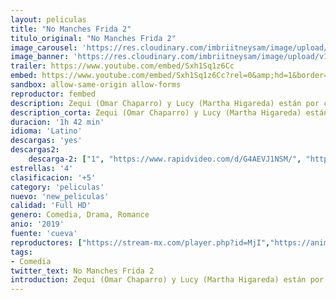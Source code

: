 ```yaml
---
layout: peliculas
title: "No Manches Frida 2"
titulo_original: "No Manches Frida 2"
image_carousel: 'https://res.cloudinary.com/imbriitneysam/image/upload/v1555897664/frida-2-poster-min.jpg'
image_banner: 'https://res.cloudinary.com/imbriitneysam/image/upload/v1555897668/frida2-banner-min.jpg'
trailer: https://www.youtube.com/embed/Sxh1Sq1z6Cc
embed: https://www.youtube.com/embed/Sxh1Sq1z6Cc?rel=0&amp;hd=1&border=0&wmode=opaque&enablejsapi=1&modestbranding=1&controls=1&showinfo=1
sandbox: allow-same-origin allow-forms
reproductor: fembed
description: Zequi (Omar Chaparro) y Lucy (Martha Higareda) están por casarse. Todo parece marchar color de rosa y están a un día de la boda cuando llega la despedida de soltero. A pesar de que él promete portarse bien y no excederse, las cosas se salen de control.
description_corta: Zequi (Omar Chaparro) y Lucy (Martha Higareda) están por casarse. Todo parece marchar color de rosa y están a un día de la boda cuando llega la despedida de soltero. A pesar de que él promete portarse bien y no excederse, las cosas se salen de control.
duracion: '1h 42 min'
idioma: 'Latino'
descargas: 'yes'
descargas2:
    descarga-2: ["1", "https://www.rapidvideo.com/d/G4AEVJ1NSM/", "https://www.google.com/s2/favicons?domain=www.rapidvideo.com","RapidVideo","https://res.cloudinary.com/imbriitneysam/image/upload/v1541473684/mexico.png", "Latino", "Full HD"]
estrellas: '4'
clasificacion: '+5'
category: 'peliculas'
nuevo: 'new_peliculas'
calidad: 'Full HD'
genero: Comedia, Drama, Romance
anio: '2019'
fuente: 'cueva'
reproductores: ["https://stream-mx.com/player.php?id=MjI","https://animekao.club/kaodrive/embed.php?data=y2FnUpag8WkDyOPRz1/+5HNRMau+d2ZuXrDi4YnIGPg1obm7Icekrg4UQ5iWePEVIFNP8z/If9tZif0sGcpW2msk80nxZPiTrqQd80cTjvShuQa1zuqA21p6ZSyxHQa+AHNikvevSK67HJ7ygTW5qld8+LSEhaor31Tw0xTn9XcuDErNwcsKTT/ggXKilB0EkvAxSzZL7ESa1ZX2xYFsQrYvKmly4KWJ/PHdYzy8KG6y++fy2p7WyphFYMhK9Q8AoC604FILkh3Crfi3nAn+C/NjBSnSNro2UnHWKpIB+7wXZMhR5EfsbsIhe4TZLzE+XY5rHUut3VByUzSU846Qr7AnX81PApIc4Z5Lf7SRlF8EeNvfZzkZ5wTjmEoRnTDi5Ddg5LXVTvyhkY+aofACkA==","https://gdriveplayer.co/embed2.php?link=WGnf%252BbVdtJ6dXBmmY2AlbA%252FBnoHIoY2hzboYSlytXEhRG3rskZoktYtgCNx1ySipKcMOA4xCFgwjJOKVIngT7w3lFJJlrYIDohMe5%252F82%252BM5%252BBB3y1XnXujrimPWB0iOHEUzjm92K1HV2kMHGiRPI6Q5ljydKm36qCVcVdb%252FJGFbg5I9y8ICZOjxSAUfd%252BcQFCTFQSR6PsNYq6%252B67jPBNKqNAi1owT1TFVJ3RBy2Yh9LzltIU1s%252Fw6F2kwvimzYVw8%253D","https://player.mirapelisonline.com/repro/index.php?file=b2RYVjB0V2RrbWlwcXJDUHdzL0QzZEtuWUphb3pwREZ6dExZblphbG90ZkdrZFhMeEt1WFlyT1ZscWF4cjdKd25INm4wNnl0eXIyNmFYbUpyS3VscUxPenBvK0hxWkNwMUs2cnNyZWpob1pwdUprPQ&sub=","https://upstream.to/embed-byr3b7wfy17e.html"]
tags:
- Comedia
twitter_text: No Manches Frida 2
introduction: Zequi (Omar Chaparro) y Lucy (Martha Higareda) están por casarse. Todo parece marchar color de rosa y están a un día de la boda cuando llega la despedida de soltero. A pesar de que él promete portarse bien y no excederse, las cosas se salen de control.
---
```


 








